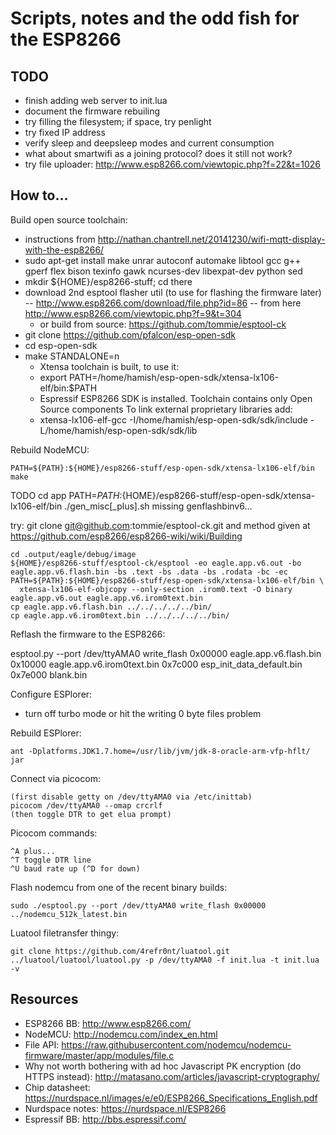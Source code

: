 Scripts, notes and the odd fish for the ESP8266
===

## TODO

- finish adding web server to init.lua
- document the firmware rebuiling
- try filling the filesystem; if space, try penlight
- try fixed IP address
- verify sleep and deepsleep modes and current consumption
- what about smartwifi as a joining protocol? does it still not work?
- try file uploader: http://www.esp8266.com/viewtopic.php?f=22&t=1026

## How to...

Build open source toolchain:

- instructions from
  http://nathan.chantrell.net/20141230/wifi-mqtt-display-with-the-esp8266/
- sudo apt-get install make unrar autoconf automake libtool gcc g++ gperf flex
  bison texinfo gawk ncurses-dev libexpat-dev python sed
- mkdir ${HOME}/esp8266-stuff; cd there
- download 2nd esptool flasher util (to use for flashing the firmware later)
  -- http://www.esp8266.com/download/file.php?id=86 -- from here
  http://www.esp8266.com/viewtopic.php?f=9&t=304
  - or build from source: https://github.com/tommie/esptool-ck
- git clone https://github.com/pfalcon/esp-open-sdk
- cd esp-open-sdk
- make STANDALONE=n
  - Xtensa toolchain is built, to use it:
  - export PATH=/home/hamish/esp-open-sdk/xtensa-lx106-elf/bin:$PATH
  - Espressif ESP8266 SDK is installed. Toolchain contains only Open Source
    components To link external proprietary libraries add:
  - xtensa-lx106-elf-gcc -I/home/hamish/esp-open-sdk/sdk/include
    -L/home/hamish/esp-open-sdk/sdk/lib

Rebuild NodeMCU:

    PATH=${PATH}:${HOME}/esp8266-stuff/esp-open-sdk/xtensa-lx106-elf/bin make

TODO
    cd app
    PATH=${PATH}:${HOME}/esp8266-stuff/esp-open-sdk/xtensa-lx106-elf/bin ./gen_misc[_plus].sh 
missing genflashbinv6...

try: git clone git@github.com:tommie/esptool-ck.git
and method given at https://github.com/esp8266/esp8266-wiki/wiki/Building

    cd .output/eagle/debug/image
    ${HOME}/esp8266-stuff/esptool-ck/esptool -eo eagle.app.v6.out -bo eagle.app.v6.flash.bin -bs .text -bs .data -bs .rodata -bc -ec
    PATH=${PATH}:${HOME}/esp8266-stuff/esp-open-sdk/xtensa-lx106-elf/bin \
      xtensa-lx106-elf-objcopy --only-section .irom0.text -O binary eagle.app.v6.out eagle.app.v6.irom0text.bin
    cp eagle.app.v6.flash.bin ../../../../../bin/
    cp eagle.app.v6.irom0text.bin ../../../../../bin/

Reflash the firmware to the ESP8266:

esptool.py --port /dev/ttyAMA0 write_flash 0x00000 eagle.app.v6.flash.bin 0x10000 eagle.app.v6.irom0text.bin 0x7c000 esp_init_data_default.bin 0x7e000 blank.bin

Configure ESPlorer: 

- turn off turbo mode or hit the writing 0 byte files problem

Rebuild ESPlorer:

    ant -Dplatforms.JDK1.7.home=/usr/lib/jvm/jdk-8-oracle-arm-vfp-hflt/ jar

Connect via picocom:

    (first disable getty on /dev/ttyAMA0 via /etc/inittab)
    picocom /dev/ttyAMA0 --omap crcrlf
    (then toggle DTR to get elua prompt)

Picocom commands:

    ^A plus...
    ^T toggle DTR line
    ^U baud rate up (^D for down)

Flash nodemcu from one of the recent binary builds:

    sudo ./esptool.py --port /dev/ttyAMA0 write_flash 0x00000 ../nodemcu_512k_latest.bin

Luatool filetransfer thingy:

    git clone https://github.com/4refr0nt/luatool.git
    ../luatool/luatool/luatool.py -p /dev/ttyAMA0 -f init.lua -t init.lua -v

## Resources

- ESP8266 BB: http://www.esp8266.com/
- NodeMCU: http://nodemcu.com/index_en.html
- File API:
  https://raw.githubusercontent.com/nodemcu/nodemcu-firmware/master/app/modules/file.c
- Why not worth bothering with ad hoc Javascript PK encryption (do HTTPS
  instead): http://matasano.com/articles/javascript-cryptography/
- Chip datasheet:
  https://nurdspace.nl/images/e/e0/ESP8266_Specifications_English.pdf
- Nurdspace notes: https://nurdspace.nl/ESP8266
- Espressif BB: http://bbs.espressif.com/
